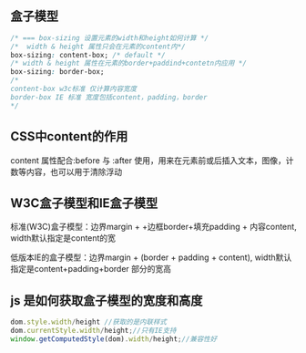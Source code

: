 
## 盒子模型
```css
/* === box-sizing 设置元素的width和height如何计算 */
/*  width & height 属性只会在元素的content内*/
box-sizing: content-box; /* default */
/* width & height 属性在元素的border+paddind+contetn内应用 */
box-sizing: border-box;
/*
content-box w3c标准 仅计算内容宽度
border-box IE 标准 宽度包括content，padding，border
*/
```

## CSS中content的作用
content 属性配合:before 与 :after 使用，用来在元素前或后插入文本，图像，计数等内容，也可以用于清除浮动

## W3C盒子模型和IE盒子模型
标准(W3C)盒子模型：边界margin + +边框border+填充padding + 内容content, width默认指定是content的宽

低版本IE的盒子模型：边界margin + (border + padding + content), width默认指定是content+padding+border 部分的宽高


## js 是如何获取盒子模型的宽度和高度
```js
dom.style.width/height //获取的是内联样式
dom.currentStyle.width/height;//只有IE支持
window.getComputedStyle(dom).width/height;//兼容性好
```






